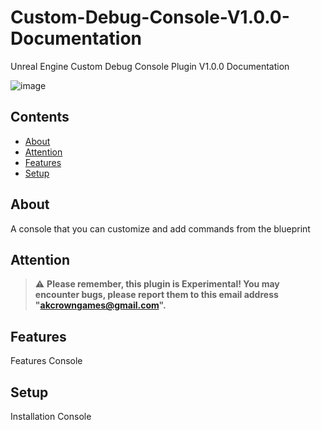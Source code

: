 # Custom-Debug-Console-V1.0.0-Documentation
Unreal Engine Custom Debug Console Plugin V1.0.0 Documentation

![image](https://github.com/user-attachments/assets/de989d0f-4afa-4206-b0f4-2d87f49cc86e)

## Contents
- [About](#about)
- [Attention](#attention)
- [Features](#features)
- [Setup](#Setup)

## About
A console that you can customize and add commands from the blueprint

## Attention
> :warning: **Please remember, this plugin is Experimental! You may encounter bugs, please report them to this email address "akcrowngames@gmail.com".**

## Features
Features Console

## Setup
Installation Console
